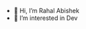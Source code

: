 - 👋 Hi, I’m Rahal Abishek
- 👀 I’m interested in Dev 


<!---
mrahalabishek/mrahalabishek is a ✨ special ✨ repository because its `README.md` (this file) appears on your GitHub profile.
You can click the Preview link to take a look at your changes.
--->
